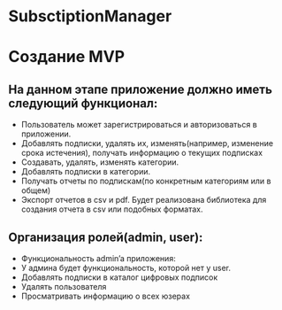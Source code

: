 # SubsctiptionManager
# Создание MVP
## На данном этапе приложение должно иметь следующий функционал:
- Пользователь может зарегистрироваться и авторизоваться в               приложении.
- Добавлять подписки, удалять их, изменять(например, изменение срока истечения), получать информацию о текущих подписках
- Создавать, удалять, изменять категории.
- Добавлять подписки в категории.
- Получать отчеты по подпискам(по конкретным категориям или в общем)
- Экспорт отчетов в csv и pdf. Будет реализована библиотека для создания отчета в csv или подобных форматах. 
	
## Организация ролей(admin, user):

- Функциональность admin’a приложения:
- У админа будет функциональность, которой нет у user. 
- Добавлять подписки в каталог цифровых подписок
- Удалять пользователя
- Просматривать информацию о всех юзерах
